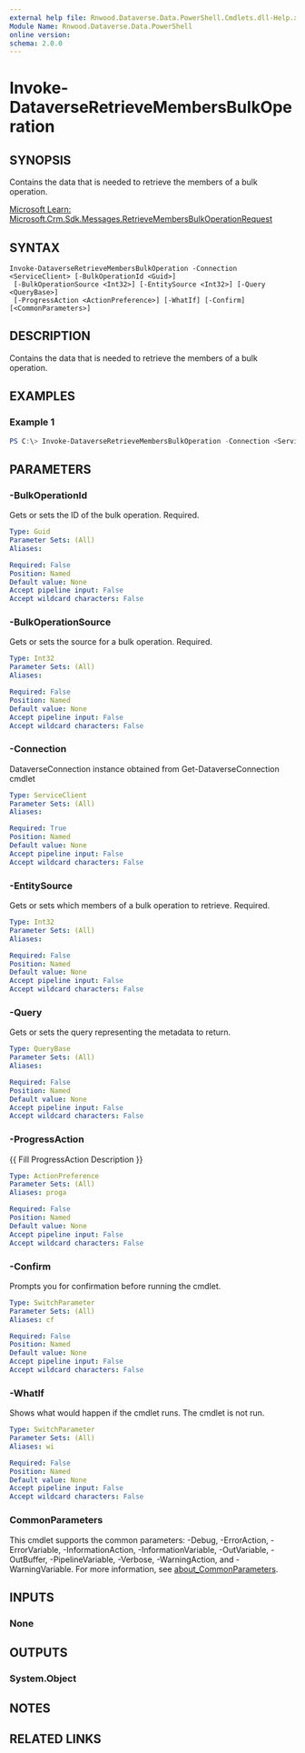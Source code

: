 ```yaml
---
external help file: Rnwood.Dataverse.Data.PowerShell.Cmdlets.dll-Help.xml
Module Name: Rnwood.Dataverse.Data.PowerShell
online version:
schema: 2.0.0
---
```


# Invoke-DataverseRetrieveMembersBulkOperation

## SYNOPSIS
Contains the data that is needed to retrieve the members of a bulk operation.

[Microsoft Learn: Microsoft.Crm.Sdk.Messages.RetrieveMembersBulkOperationRequest](https://learn.microsoft.com/dotnet/api/Microsoft.Crm.Sdk.Messages.RetrieveMembersBulkOperationRequest)

## SYNTAX

```
Invoke-DataverseRetrieveMembersBulkOperation -Connection <ServiceClient> [-BulkOperationId <Guid>]
 [-BulkOperationSource <Int32>] [-EntitySource <Int32>] [-Query <QueryBase>]
 [-ProgressAction <ActionPreference>] [-WhatIf] [-Confirm] [<CommonParameters>]
```

## DESCRIPTION
Contains the data that is needed to retrieve the members of a bulk operation.

## EXAMPLES

### Example 1
```powershell
PS C:\> Invoke-DataverseRetrieveMembersBulkOperation -Connection <ServiceClient> -BulkOperationId <Guid> -BulkOperationSource <Int32> -EntitySource <Int32> -Query <QueryBase>
```

## PARAMETERS

### -BulkOperationId
Gets or sets the ID of the bulk operation. Required.

```yaml
Type: Guid
Parameter Sets: (All)
Aliases:

Required: False
Position: Named
Default value: None
Accept pipeline input: False
Accept wildcard characters: False
```

### -BulkOperationSource
Gets or sets the source for a bulk operation. Required.

```yaml
Type: Int32
Parameter Sets: (All)
Aliases:

Required: False
Position: Named
Default value: None
Accept pipeline input: False
Accept wildcard characters: False
```

### -Connection
DataverseConnection instance obtained from Get-DataverseConnection cmdlet

```yaml
Type: ServiceClient
Parameter Sets: (All)
Aliases:

Required: True
Position: Named
Default value: None
Accept pipeline input: False
Accept wildcard characters: False
```

### -EntitySource
Gets or sets which members of a bulk operation to retrieve. Required.

```yaml
Type: Int32
Parameter Sets: (All)
Aliases:

Required: False
Position: Named
Default value: None
Accept pipeline input: False
Accept wildcard characters: False
```

### -Query
Gets or sets the query representing the metadata to return.

```yaml
Type: QueryBase
Parameter Sets: (All)
Aliases:

Required: False
Position: Named
Default value: None
Accept pipeline input: False
Accept wildcard characters: False
```

### -ProgressAction
{{ Fill ProgressAction Description }}

```yaml
Type: ActionPreference
Parameter Sets: (All)
Aliases: proga

Required: False
Position: Named
Default value: None
Accept pipeline input: False
Accept wildcard characters: False
```

### -Confirm
Prompts you for confirmation before running the cmdlet.

```yaml
Type: SwitchParameter
Parameter Sets: (All)
Aliases: cf

Required: False
Position: Named
Default value: None
Accept pipeline input: False
Accept wildcard characters: False
```

### -WhatIf
Shows what would happen if the cmdlet runs. The cmdlet is not run.

```yaml
Type: SwitchParameter
Parameter Sets: (All)
Aliases: wi

Required: False
Position: Named
Default value: None
Accept pipeline input: False
Accept wildcard characters: False
```

### CommonParameters
This cmdlet supports the common parameters: -Debug, -ErrorAction, -ErrorVariable, -InformationAction, -InformationVariable, -OutVariable, -OutBuffer, -PipelineVariable, -Verbose, -WarningAction, and -WarningVariable. For more information, see [about_CommonParameters](http://go.microsoft.com/fwlink/?LinkID=113216).

## INPUTS

### None
## OUTPUTS

### System.Object
## NOTES

## RELATED LINKS
